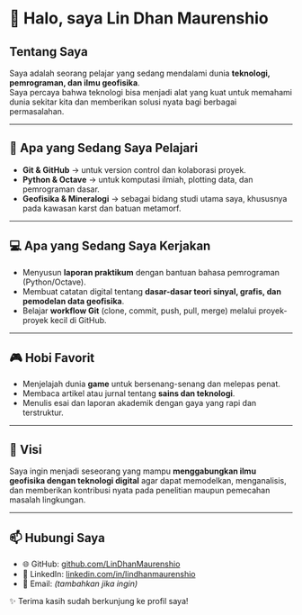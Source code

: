 # 👋 Halo, saya Lin Dhan Maurenshio

## Tentang Saya
Saya adalah seorang pelajar yang sedang mendalami dunia **teknologi, pemrograman, dan ilmu geofisika**.  
Saya percaya bahwa teknologi bisa menjadi alat yang kuat untuk memahami dunia sekitar kita dan memberikan solusi nyata bagi berbagai permasalahan.  

---

## 🌱 Apa yang Sedang Saya Pelajari
- **Git & GitHub** → untuk version control dan kolaborasi proyek.  
- **Python & Octave** → untuk komputasi ilmiah, plotting data, dan pemrograman dasar.  
- **Geofisika & Mineralogi** → sebagai bidang studi utama saya, khususnya pada kawasan karst dan batuan metamorf.  

---

## 💻 Apa yang Sedang Saya Kerjakan
- Menyusun **laporan praktikum** dengan bantuan bahasa pemrograman (Python/Octave).  
- Membuat catatan digital tentang **dasar-dasar teori sinyal, grafis, dan pemodelan data geofisika**.  
- Belajar **workflow Git** (clone, commit, push, pull, merge) melalui proyek-proyek kecil di GitHub.  

---

## 🎮 Hobi Favorit
- Menjelajah dunia **game** untuk bersenang-senang dan melepas penat.  
- Membaca artikel atau jurnal tentang **sains dan teknologi**.  
- Menulis esai dan laporan akademik dengan gaya yang rapi dan terstruktur.  

---

## 🎯 Visi
Saya ingin menjadi seseorang yang mampu **menggabungkan ilmu geofisika dengan teknologi digital** agar dapat memodelkan, menganalisis, dan memberikan kontribusi nyata pada penelitian maupun pemecahan masalah lingkungan.

---

## 📫 Hubungi Saya
- 🌐 GitHub: [github.com/LinDhanMaurenshio](https://github.com/)  
- 💼 LinkedIn: [linkedin.com/in/lindhanmaurenshio](https://www.linkedin.com/)  
- 📧 Email: _(tambahkan jika ingin)_  

✨ Terima kasih sudah berkunjung ke profil saya!

